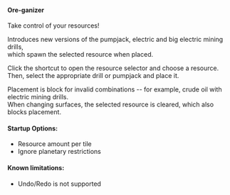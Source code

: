 #### Ore-ganizer  

Take control of your resources!  

Introduces new versions of the pumpjack, electric and big electric mining drills,  
which spawn the selected resource when placed.  

Click the shortcut to open the resource selector and choose a resource.  
Then, select the appropriate drill or pumpjack and place it.  

Placement is block for invalid combinations -- for example, crude oil with electric mining drills.  
When changing surfaces, the selected resource is cleared, which also blocks placement.  

#### Startup Options:  
* Resource amount per tile  
* Ignore planetary restrictions  

#### Known limitations:  
* Undo/Redo is not supported  
